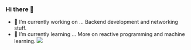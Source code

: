 ### Hi there 👋

<!--
**thenuero/thenuero** is a ✨ _special_ ✨ repository because its `README.md` (this file) appears on your GitHub profile.

Here are some ideas to get you started:

- 🔭 I’m currently working on ...
- 🌱 I’m currently learning ...
- 👯 I’m looking to collaborate on ...
- 🤔 I’m looking for help with ...
- 💬 Ask me about ...
- 📫 How to reach me: ...
- 😄 Pronouns: ...
- ⚡ Fun fact: ...
-->
- 🔭 I’m currently working on ... Backend development and networking stuff.
- 🌱 I’m currently learning ... More on reactive programming and machine learning.
![](https://komarev.com/ghpvc/?username=thenuero&color=red)
